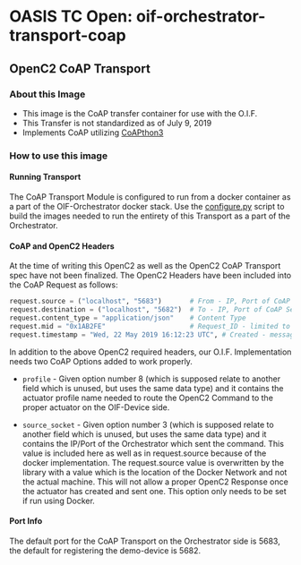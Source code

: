 # OASIS TC Open: oif-orchestrator-transport-coap
## OpenC2 CoAP Transport

### About this Image
- This image is the CoAP transfer container for use with the O.I.F.
- This Transfer is not standardized as of July 9, 2019
- Implements CoAP utilizing [CoAPthon3](https://github.com/Tanganelli/CoAPthon3)

### How to use this image
#### Running Transport

The CoAP Transport Module is configured to run from a docker container as a part of the OIF-Orchestrator docker stack. Use the [configure.py](../../../configure.py) script to build the images needed to run the entirety of this Transport as a part of the Orchestrator.

#### CoAP and OpenC2 Headers

At the time of writing this OpenC2 as well as the OpenC2 CoAP Transport spec have not been finalized. The OpenC2 Headers have been included into the CoAP Request as follows:

```python
request.source = ("localhost", "5683")       # From - IP, Port of CoAP Client sending
request.destination = ("localhost", "5682")  # To - IP, Port of CoAP Server receiving
request.content_type = "application/json"    # Content Type
request.mid = "0x1AB2FE"                     # Request_ID - limited to 16-bits using CoAP
request.timestamp = "Wed, 22 May 2019 16:12:23 UTC", # Created - message was created by Orchestrator
```

In addition to the above OpenC2 required headers, our O.I.F. Implementation needs two CoAP Options added to work properly.

* `profile` - Given option number 8 (which is supposed relate to another field which is unused, but uses the same data type) and it contains the actuator profile name needed to route the OpenC2 Command to the proper actuator on the OIF-Device side.

* `source_socket` - Given option number 3 (which is supposed relate to another field which is unused, but uses the same data type) and it contains the IP/Port of the Orchestrator which sent the command. This value is included here as well as in request.source because of the docker implementation. The request.source value is overwritten by the library with a value which is the location of the Docker Network and not the actual machine. This will not allow a proper OpenC2 Response once the actuator has created and sent one. This option only needs to be set if run using Docker.

#### Port Info

The default port for the CoAP Transport on the Orchestrator side is 5683, the default for registering the demo-device is 5682.